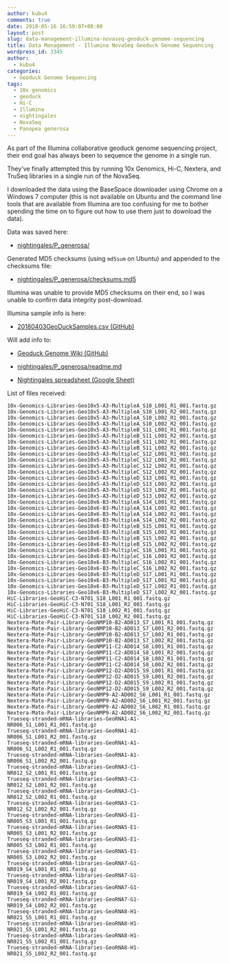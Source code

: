 ```yaml
---
author: kubu4
comments: true
date: 2018-05-16 16:59:07+00:00
layout: post
slug: data-management-illumina-novaseq-geoduck-genome-sequencing
title: Data Management - Illumina NovaSeq Geoduck Genome Sequencing
wordpress_id: 3345
author:
  - kubu4
categories:
  - Geoduck Genome Sequencing
tags:
  - 10x genomics
  - geoduck
  - Hi-C
  - Illumina
  - nightingales
  - NovaSeq
  - Panopea generosa
---
```


As part of the Illumina collaborative geoduck genome sequencing project, their end goal has always been to sequence the genome in a single run.

They've finally attempted this by running 10x Genomics, Hi-C, Nextera, and TruSeq libraries in a single run of the NovaSeq.

I downloaded the data using the BaseSpace downloader using Chrome on a Windows 7 computer (this is not available on Ubuntu and the command line tools that are available from Illumina are too confusing for me to bother spending the time on to figure out how to use them just to download the data).

Data was saved here:





  * [nightingales/P_generosa/](https://owl.fish.washington.edu/nightingales/P_generosa/)



Generated MD5 checksums (using `md5sum` on Ubuntu) and appended to the checksums file:





  * [nightingales/P_generosa/checksums.md5](https://owl.fish.washington.edu/nightingales/P_generosa/checksums.md5)



Illumina was unable to provide MD5 checksums on their end, so I was unable to confirm data integrity post-download.

Illumina sample info is here:



  * [20180403GeoDuckSamples.csv (GitHub)](https://github.com/RobertsLab/project-geoduck-genome/blob/master/docs/20180403GeoDuckSamples.csv)



Will add info to:



  * [Geoduck Genome Wiki (GitHub)](https://github.com/RobertsLab/project-geoduck-genome/wiki/Illumina-Effort)



  * [nightingales/P_generosa/readme.md](https://owl.fish.washington.edu/nightingales/P_generosa/readme.md)



  * [Nightingales spreadsheet (Google Sheet)](https://docs.google.com/spreadsheets/d/1_XqIOPVHSBVGscnjzDSWUeRL7HUHXfaHxVzec-I-8Xk/edit?usp=sharing)






List of files received:

```
10x-Genomics-Libraries-Geo10x5-A3-MultipleA_S10_L001_R1_001.fastq.gz
10x-Genomics-Libraries-Geo10x5-A3-MultipleA_S10_L001_R2_001.fastq.gz
10x-Genomics-Libraries-Geo10x5-A3-MultipleA_S10_L002_R1_001.fastq.gz
10x-Genomics-Libraries-Geo10x5-A3-MultipleA_S10_L002_R2_001.fastq.gz
10x-Genomics-Libraries-Geo10x5-A3-MultipleB_S11_L001_R1_001.fastq.gz
10x-Genomics-Libraries-Geo10x5-A3-MultipleB_S11_L001_R2_001.fastq.gz
10x-Genomics-Libraries-Geo10x5-A3-MultipleB_S11_L002_R1_001.fastq.gz
10x-Genomics-Libraries-Geo10x5-A3-MultipleB_S11_L002_R2_001.fastq.gz
10x-Genomics-Libraries-Geo10x5-A3-MultipleC_S12_L001_R1_001.fastq.gz
10x-Genomics-Libraries-Geo10x5-A3-MultipleC_S12_L001_R2_001.fastq.gz
10x-Genomics-Libraries-Geo10x5-A3-MultipleC_S12_L002_R1_001.fastq.gz
10x-Genomics-Libraries-Geo10x5-A3-MultipleC_S12_L002_R2_001.fastq.gz
10x-Genomics-Libraries-Geo10x5-A3-MultipleD_S13_L001_R1_001.fastq.gz
10x-Genomics-Libraries-Geo10x5-A3-MultipleD_S13_L001_R2_001.fastq.gz
10x-Genomics-Libraries-Geo10x5-A3-MultipleD_S13_L002_R1_001.fastq.gz
10x-Genomics-Libraries-Geo10x5-A3-MultipleD_S13_L002_R2_001.fastq.gz
10x-Genomics-Libraries-Geo10x6-B3-MultipleA_S14_L001_R1_001.fastq.gz
10x-Genomics-Libraries-Geo10x6-B3-MultipleA_S14_L001_R2_001.fastq.gz
10x-Genomics-Libraries-Geo10x6-B3-MultipleA_S14_L002_R1_001.fastq.gz
10x-Genomics-Libraries-Geo10x6-B3-MultipleA_S14_L002_R2_001.fastq.gz
10x-Genomics-Libraries-Geo10x6-B3-MultipleB_S15_L001_R1_001.fastq.gz
10x-Genomics-Libraries-Geo10x6-B3-MultipleB_S15_L001_R2_001.fastq.gz
10x-Genomics-Libraries-Geo10x6-B3-MultipleB_S15_L002_R1_001.fastq.gz
10x-Genomics-Libraries-Geo10x6-B3-MultipleB_S15_L002_R2_001.fastq.gz
10x-Genomics-Libraries-Geo10x6-B3-MultipleC_S16_L001_R1_001.fastq.gz
10x-Genomics-Libraries-Geo10x6-B3-MultipleC_S16_L001_R2_001.fastq.gz
10x-Genomics-Libraries-Geo10x6-B3-MultipleC_S16_L002_R1_001.fastq.gz
10x-Genomics-Libraries-Geo10x6-B3-MultipleC_S16_L002_R2_001.fastq.gz
10x-Genomics-Libraries-Geo10x6-B3-MultipleD_S17_L001_R1_001.fastq.gz
10x-Genomics-Libraries-Geo10x6-B3-MultipleD_S17_L001_R2_001.fastq.gz
10x-Genomics-Libraries-Geo10x6-B3-MultipleD_S17_L002_R1_001.fastq.gz
10x-Genomics-Libraries-Geo10x6-B3-MultipleD_S17_L002_R2_001.fastq.gz
HiC-Libraries-GeoHiC-C3-N701_S18_L001_R1_001.fastq.gz
HiC-Libraries-GeoHiC-C3-N701_S18_L001_R2_001.fastq.gz
HiC-Libraries-GeoHiC-C3-N701_S18_L002_R1_001.fastq.gz
HiC-Libraries-GeoHiC-C3-N701_S18_L002_R2_001.fastq.gz
Nextera-Mate-Pair-Library-GeoNMP10-B2-AD013_S7_L001_R1_001.fastq.gz
Nextera-Mate-Pair-Library-GeoNMP10-B2-AD013_S7_L001_R2_001.fastq.gz
Nextera-Mate-Pair-Library-GeoNMP10-B2-AD013_S7_L002_R1_001.fastq.gz
Nextera-Mate-Pair-Library-GeoNMP10-B2-AD013_S7_L002_R2_001.fastq.gz
Nextera-Mate-Pair-Library-GeoNMP11-C2-AD014_S8_L001_R1_001.fastq.gz
Nextera-Mate-Pair-Library-GeoNMP11-C2-AD014_S8_L001_R2_001.fastq.gz
Nextera-Mate-Pair-Library-GeoNMP11-C2-AD014_S8_L002_R1_001.fastq.gz
Nextera-Mate-Pair-Library-GeoNMP11-C2-AD014_S8_L002_R2_001.fastq.gz
Nextera-Mate-Pair-Library-GeoNMP12-D2-AD015_S9_L001_R1_001.fastq.gz
Nextera-Mate-Pair-Library-GeoNMP12-D2-AD015_S9_L001_R2_001.fastq.gz
Nextera-Mate-Pair-Library-GeoNMP12-D2-AD015_S9_L002_R1_001.fastq.gz
Nextera-Mate-Pair-Library-GeoNMP12-D2-AD015_S9_L002_R2_001.fastq.gz
Nextera-Mate-Pair-Library-GeoNMP9-A2-AD002_S6_L001_R1_001.fastq.gz
Nextera-Mate-Pair-Library-GeoNMP9-A2-AD002_S6_L001_R2_001.fastq.gz
Nextera-Mate-Pair-Library-GeoNMP9-A2-AD002_S6_L002_R1_001.fastq.gz
Nextera-Mate-Pair-Library-GeoNMP9-A2-AD002_S6_L002_R2_001.fastq.gz
Trueseq-stranded-mRNA-libraries-GeoRNA1-A1-NR006_S1_L001_R1_001.fastq.gz
Trueseq-stranded-mRNA-libraries-GeoRNA1-A1-NR006_S1_L001_R2_001.fastq.gz
Trueseq-stranded-mRNA-libraries-GeoRNA1-A1-NR006_S1_L002_R1_001.fastq.gz
Trueseq-stranded-mRNA-libraries-GeoRNA1-A1-NR006_S1_L002_R2_001.fastq.gz
Trueseq-stranded-mRNA-libraries-GeoRNA3-C1-NR012_S2_L001_R1_001.fastq.gz
Trueseq-stranded-mRNA-libraries-GeoRNA3-C1-NR012_S2_L001_R2_001.fastq.gz
Trueseq-stranded-mRNA-libraries-GeoRNA3-C1-NR012_S2_L002_R1_001.fastq.gz
Trueseq-stranded-mRNA-libraries-GeoRNA3-C1-NR012_S2_L002_R2_001.fastq.gz
Trueseq-stranded-mRNA-libraries-GeoRNA5-E1-NR005_S3_L001_R1_001.fastq.gz
Trueseq-stranded-mRNA-libraries-GeoRNA5-E1-NR005_S3_L001_R2_001.fastq.gz
Trueseq-stranded-mRNA-libraries-GeoRNA5-E1-NR005_S3_L002_R1_001.fastq.gz
Trueseq-stranded-mRNA-libraries-GeoRNA5-E1-NR005_S3_L002_R2_001.fastq.gz
Trueseq-stranded-mRNA-libraries-GeoRNA7-G1-NR019_S4_L001_R1_001.fastq.gz
Trueseq-stranded-mRNA-libraries-GeoRNA7-G1-NR019_S4_L001_R2_001.fastq.gz
Trueseq-stranded-mRNA-libraries-GeoRNA7-G1-NR019_S4_L002_R1_001.fastq.gz
Trueseq-stranded-mRNA-libraries-GeoRNA7-G1-NR019_S4_L002_R2_001.fastq.gz
Trueseq-stranded-mRNA-libraries-GeoRNA8-H1-NR021_S5_L001_R1_001.fastq.gz
Trueseq-stranded-mRNA-libraries-GeoRNA8-H1-NR021_S5_L001_R2_001.fastq.gz
Trueseq-stranded-mRNA-libraries-GeoRNA8-H1-NR021_S5_L002_R1_001.fastq.gz
Trueseq-stranded-mRNA-libraries-GeoRNA8-H1-NR021_S5_L002_R2_001.fastq.gz
```

